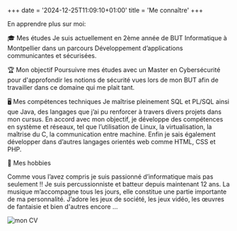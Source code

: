 +++
date = '2024-12-25T11:09:10+01:00'
title = 'Me connaître'
+++

En apprendre plus sur moi:

🎓 Mes études
Je suis actuellement en 2ème année de BUT Informatique à Montpellier dans un parcours Développement d’applications communicantes et sécurisées.

🏆 Mon objectif 
Poursuivre mes études avec un Master en Cybersécurité pour d'approfondir les notions de sécurité vues lors de mon BUT afin de travailler dans ce domaine qui me plait tant.

🖥️ Mes compétences techniques
Je maîtrise pleinement SQL et PL/SQL ainsi que Java, des langages que j’ai pu renforcer à travers divers projets dans mon cursus. En accord avec mon objectif, je développe des compétences en système et réseaux, tel que l’utilisation de Linux, la virtualisation, la maîtrise du C, la communication entre machine. Enfin je sais également développer dans d’autres langages orientés web comme HTML, CSS et PHP. 

🎵 Mes hobbies

Comme vous l’avez compris je suis passionné d’informatique mais pas seulement !!
Je suis percussionniste et batteur depuis maintenant 12 ans. La musique m’accompagne tous les jours, elle constitue une partie importante de ma personnalité.
J’adore les jeux de société, les jeux vidéo, les œuvres de fantaisie et bien d'autres encore …

![mon CV](/images/CV_Samuel_GOUBY.jpg)
